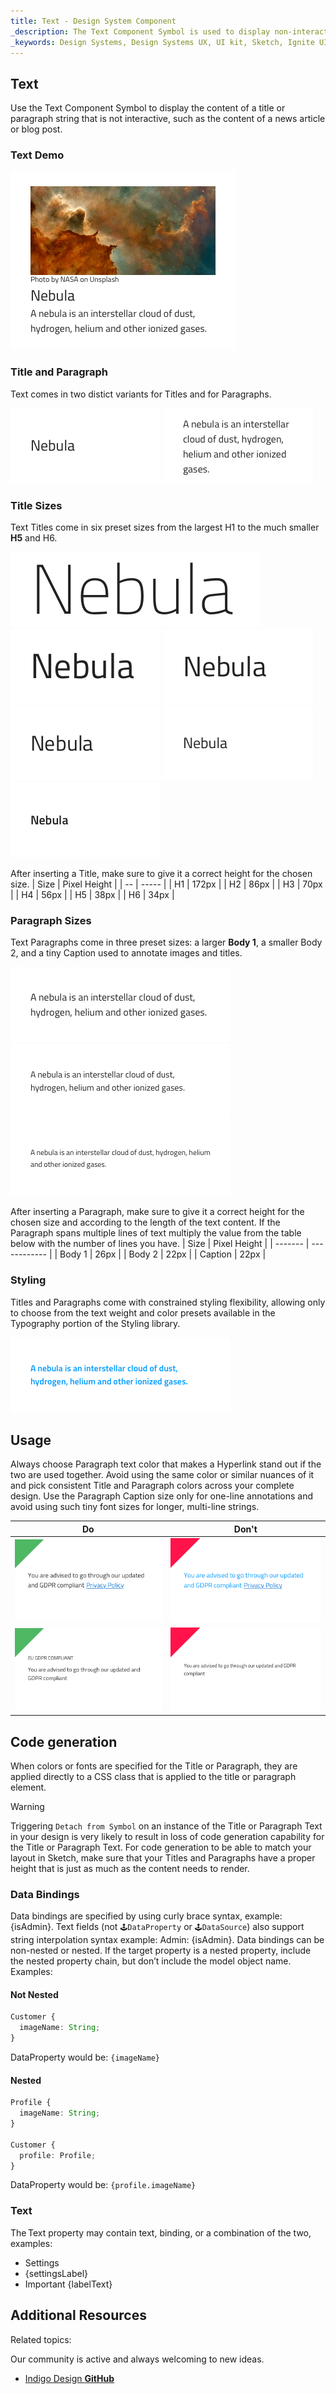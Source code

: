 ```yaml
---
title: Text - Design System Component
_description: The Text Component Symbol is used to display non-interactive title or paragraph text.
_keywords: Design Systems, Design Systems UX, UI kit, Sketch, Ignite UI for Angular, Sketch to Angular, Sketch to Angular, Angular, Angular Design System, Export code from Sketch, Design Kits for Angular, Sketch HTML, Sketch to HTML, Sketch UI kits
---
```


## Text

Use the Text Component Symbol to display the content of a title or paragraph string that is not interactive, such as the content of a news article or blog post.

### Text Demo

<img src="../images/text_demo.png" srcset="../images/text_demo@2x.png 2x" />

### Title and Paragraph

Text comes in two distict variants for Titles and for Paragraphs.

<img src="../images/text_title.png" srcset="../images/text_title@2x.png 2x" />
<img src="../images/text_paragraph.png" srcset="../images/text_paragraph@2x.png 2x" />

### Title Sizes

Text Titles come in six preset sizes from the largest H1 to the much smaller **H5** and H6.

<img src="../images/text_h1.png" srcset="../images/text_h1@2x.png 2x" />
<img src="../images/text_h2.png" srcset="../images/text_h2@2x.png 2x" />
<img src="../images/text_h3.png" srcset="../images/text_h3@2x.png 2x" />
<img src="../images/text_h4.png" srcset="../images/text_h4@2x.png 2x" />
<img src="../images/text_h5.png" srcset="../images/text_h5@2x.png 2x" />
<img src="../images/text_h6.png" srcset="../images/text_h6@2x.png 2x" />

After inserting a Title, make sure to give it a correct height for the chosen size.
| Size | Pixel Height |
| -- | ----- |
| H1 | 172px |
| H2 | 86px |
| H3 | 70px |
| H4 | 56px |
| H5 | 38px |
| H6 | 34px |

### Paragraph Sizes

Text Paragraphs come in three preset sizes: a larger **Body 1**, a smaller Body 2, and a tiny Caption used to annotate images and titles.

<img src="../images/text_b1.png" srcset="../images/text_b1@2x.png 2x" />
<img src="../images/text_b2.png" srcset="../images/text_b2@2x.png 2x" />
<img src="../images/text_caption.png" srcset="../images/text_caption@2x.png 2x" />

After inserting a Paragraph, make sure to give it a correct height for the chosen size and according to the length of the text content. If the Paragraph spans multiple lines of text multiply the value from the table below with the number of lines you have.
| Size | Pixel Height |
| ------- | ------------ |
| Body 1 | 26px |
| Body 2 | 22px |
| Caption | 22px |

### Styling

Titles and Paragraphs come with constrained styling flexibility, allowing only to choose from the text weight and color presets available in the Typography portion of the Styling library.

<img src="../images/text_styling.png" srcset="../images/text_styling@2x.png 2x" />

## Usage

Always choose Paragraph text color that makes a Hyperlink stand out if the two are used together. Avoid using the same color or similar nuances of it and pick consistent Title and Paragraph colors across your complete design. Use the Paragraph Caption size only for one-line annotations and avoid using such tiny font sizes for longer, multi-line strings.

| Do                                                                         | Don't                                                                          |
| -------------------------------------------------------------------------- | ------------------------------------------------------------------------------ |
| <img src="../images/text_do1.png" srcset="../images/text_do1@2x.png 2x" /> | <img src="../images/text_dont1.png" srcset="../images/text_dont1@2x.png 2x" /> |
| <img src="../images/text_do2.png" srcset="../images/text_do2@2x.png 2x" /> | <img src="../images/text_dont2.png" srcset="../images/text_dont2@2x.png 2x" /> |

## Code generation

When colors or fonts are specified for the Title or Paragraph, they are applied directly to a CSS class that is applied to the title or paragraph element.

> [!WARNING]
> Triggering `Detach from Symbol` on an instance of the Title or Paragraph Text in your design is very likely to result in loss of code generation capability for the Title or Paragraph Text. For code generation to be able to match your layout in Sketch, make sure that your Titles and Paragraphs have a proper height that is just as much as the content needs to render.

### Data Bindings

Data bindings are specified by using curly brace syntax, example: {isAdmin}. Text fields (not `🕹️DataProperty` or `🕹️DataSource`) also support string interpolation syntax example: Admin: {isAdmin}. Data bindings can be non-nested or nested. If the target property is a nested property, include the nested property chain, but don’t include the model object name. Examples:

#### Not Nested

```typescript
Customer {
  imageName: String;
}
```

DataProperty would be: `{imageName}`

#### Nested

```typescript
Profile {
  imageName: String;
}

Customer {
  profile: Profile;
}
```

DataProperty would be: `{profile.imageName}`

### Text

The Text property may contain text, binding, or a combination of the two, examples:

- Settings
- {settingsLabel}
- Important {labelText}

## Additional Resources

Related topics:

Our community is active and always welcoming to new ideas.

- [Indigo Design **GitHub**](https://github.com/IgniteUI/design-system-docfx)
